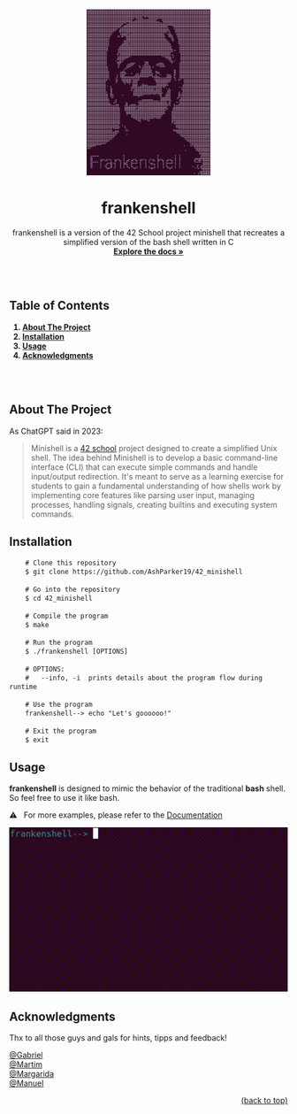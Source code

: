 <!-- Improved compatibility of back to top link: See: https://github.com/othneildrew/Best-README-Template/pull/73 -->
<a name="readme-top"></a>

<!-- PROJECT LOGO -->
<br />
<div align="center">
  <a href="https://github.com/0815-alex/42_minishell">
    <img src="images/logo.png" alt="Logo" width="224" height="300">
  </a>

<h1 align="center">frankenshell</h1>
  <p align="center">
    frankenshell is a version of the 42 School project minishell that recreates a simplified version of the bash shell written in C
    <br />
    <a href="./docs/documentation.md"><strong>Explore the docs »</strong></a>
    <br />
    <br />
  </p>
</div>
<br>

<!-- TABLE OF CONTENTS -->
## Table of Contents
<b>
  <ol>
    <li><a href="#about-the-project">About The Project</a></li>
    <li><a href="#installation">Installation</a></li>
    <li><a href="#usage">Usage</a></li>
    <li><a href="#acknowledgments">Acknowledgments</a></li>
  </ol>
</b>
<br>
<br>

<!-- ABOUT THE PROJECT -->
## About The Project

As ChatGPT said in 2023:

> Minishell is a [42 school](https://42.fr/en/homepage/) project designed to create a simplified Unix shell. The idea behind Minishell is to develop a basic command-line interface (CLI) that can execute simple commands and handle input/output redirection. It's meant to serve as a learning exercise for students to gain a fundamental understanding of how shells work by implementing core features like parsing user input, managing processes, handling signals, creating builtins and executing system commands.


<!-- INSTALLATION -->
## Installation
```
	# Clone this repository
	$ git clone https://github.com/AshParker19/42_minishell

	# Go into the repository
	$ cd 42_minishell

	# Compile the program
	$ make

	# Run the program
	$ ./frankenshell [OPTIONS]

	# OPTIONS:
	# 	--info, -i	prints details about the program flow during runtime

	# Use the program
	frankenshell--> echo "Let's goooooo!"

	# Exit the program
	$ exit
```
<!-- USAGE EXAMPLES -->
## Usage

**frankenshell** is designed to mimic the behavior of the traditional **bash** shell. So feel free to use it like bash.

:warning: &nbsp; For more examples, please refer to the [Documentation][link-docs]

[![Example][example-gif]][link-docs]






<!-- ACKNOWLEDGMENTS -->
## Acknowledgments
Thx to all those guys and gals for hints, tipps and feedback!

[@Gabriel](https://github.com/portugueseTorch)\
[@Martim](https://github.com/mm1212)\
[@Margarida](https://github.com/MariaAguiar)\
[@Manuel](https://github.com/manuel-aguiar)

<a href="#readme-top" style="font-size: 14px; float: right;">(back to top)</a>

<!-- MARKDOWN LINKS & IMAGES -->
[example-gif]: /images/example.gif
[link-docs]: ./docs/documentation.md
